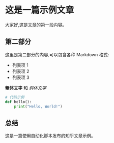 # 这是一篇示例文章

大家好,这是文章的第一段内容。

## 第二部分

这里是第二部分的内容,可以包含各种 Markdown 格式:

- 列表项 1
- 列表项 2
- 列表项 3

**粗体文字** 和 *斜体文字*

```python
# 代码示例
def hello():
    print("Hello, World!")
```

## 总结

这是一篇使用自动化脚本发布的知乎文章示例。
